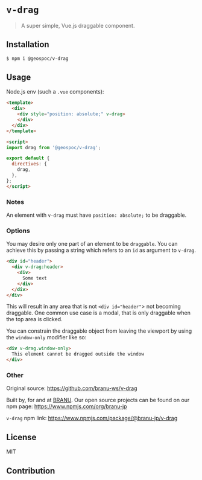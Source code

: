 # `v-drag` 

> A super simple, Vue.js draggable component.

## Installation

```bash
$ npm i @geospoc/v-drag
```

## Usage

Node.js env (such a `.vue` components):

```html
<template>
  <div>
    <div style="position: absolute;" v-drag>
    </div>
  </div>
</template>

<script>
import drag from '@geospoc/v-drag';

export default {
  directives: {
    drag,
  },
};
</script>
```

### Notes

An element with `v-drag` must have `position: absolute;` to be draggable.

### Options

You may desire only one part of an element to be `draggable`. You can achieve this by passing a string which refers to an `id` as argument to `v-drag`.

```html
<div id="header">
  <div v-drag:header>
    <div>
      Some text
    </div>
  </div>
</div>
```

This will result in any area that is not `<div id="header"`> not becoming draggable. One common use case is a modal, that is only draggable when the top area is clicked.

You can constrain the draggable object from leaving the viewport by using the `window-only` modifier like so:

```html
<div v-drag.window-only>
  This element cannot be dragged outside the window
</div>
```

### Other

Original source: https://github.com/branu-ws/v-drag

Built by, for and at [BRANU](http://branu.jp/). Our open source projects can be found on our npm page: https://www.npmjs.com/org/branu-jp

`v-drag` npm link: https://www.npmjs.com/package/@branu-jp/v-drag

## License
MIT

## Contribution

